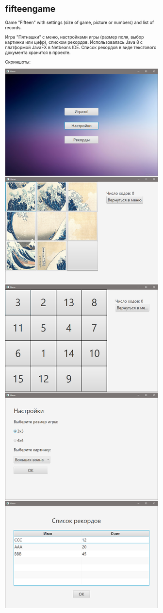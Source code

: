 # fifteengame
Game "Fifteen" with settings (size of game, picture or numbers) and list of records.

Игра "Пятнашки" с меню, настройками игры (размер поля, выбор картинки или цифр), списком рекордов.
Использовалась Java 8 с платформой JavaFX в Netbeans IDE. Список рекордов в виде текстового документа хранится в проекте.

Скриншоты:

![alt text](src/finalproject/Images/screenshot_menu.png "Игра")
![alt text](src/finalproject/Images/screenshot_game.png "Игра")
![alt text](src/finalproject/Images/screenshot_game_num.png "Игра")
![alt text](src/finalproject/Images/screenshot_settings.png "Настройки")
![alt text](src/finalproject/Images/screenshot_scores.png "Список рекордов")

